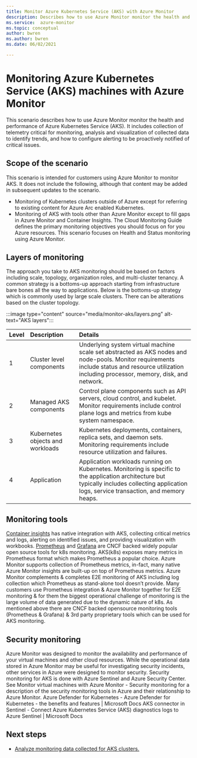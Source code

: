 ```yaml
---
title: Monitor Azure Kubernetes Service (AKS) with Azure Monitor
description: Describes how to use Azure Monitor monitor the health and performance of AKS clusters and their workloads.
ms.service:  azure-monitor
ms.topic: conceptual
author: bwren
ms.author: bwren
ms.date: 06/02/2021

---
```


# Monitoring Azure Kubernetes Service (AKS) machines with Azure Monitor
This scenario describes how to use Azure Monitor monitor the health and performance of Azure Kubernetes Service (AKS). It includes collection of telemetry critical for monitoring, analysis and visualization of collected data to identify trends, and how to configure alerting to be proactively notified of critical issues.


## Scope of the scenario
This scenario is intended for customers using Azure Monitor to monitor AKS. It does not include the following, although that content may be added in subsequent updates to the scenario.

- Monitoring of Kubernetes clusters outside of Azure except for referring to existing content for Azure Arc enabled Kubernetes. 
- Monitoring of AKS with tools other than Azure Monitor except to fill gaps in Azure Monitor and Container Insights.
The Cloud Monitoring Guide defines the primary monitoring objectives you should focus on for you Azure resources. This scenario focuses on Health and Status monitoring using Azure Monitor.


## Layers of monitoring
The approach you take to AKS monitoring should be based on factors including scale, topology, organization roles, and multi-cluster tenancy. A common strategy is a bottoms-up approach starting from infrastructure bare bones all the way to applications. Below is the bottoms-up strategy which is commonly used by large scale clusters. There can be alterations based on the cluster topology.

:::image type="content" source="media/monitor-aks/layers.png" alt-text="AKS layers":::


| Level | Description | Details |
|:---|:---|:---|
| 1 | Cluster level components | Underlying system virtual machine scale set abstracted as AKS nodes and node-pools. Monitor requirements include status and resource utilization including processor, memory, disk, and network. | 
| 2 | Managed AKS components | Control plane components such as API servers, cloud control, and kubelet. Monitor requirements include control plane logs and metrics from kube system namespace. |
| 3 | Kubernetes objects and workloads | Kubernetes deployments, containers, replica sets, and daemon sets. Monitoring requirements include resource utilization and failures. |
| 4 | Application | Application workloads running on Kubernetes. Monitoring is specific to the application architecture but typically includes collecting application logs, service transaction, and memory heaps. |



## Monitoring tools
[Container insights](../containers/container-insights-overview.md) has native integration with AKS, collecting critical metrics and logs, alerting on identified issues, and providing visualization with workbooks. [Prometheus](https://prometheus.io/) and [Grafana](https://www.prometheus.io/docs/visualization/grafana/) are CNCF backed widely popular open source tools for k8s monitoring. AKS(k8s) exposes many metrics in Prometheus format which makes Prometheus a popular choice. Azure Monitor supports collection of Prometheus metrics, in-fact, many native Azure Monitor insights are built-up on top of Prometheus metrics. Azure Monitor complements & completes E2E monitoring of AKS including log collection which Prometheus as stand-alone tool doesn’t provide. Many customers use Prometheus integration & Azure Monitor together for E2E monitoring & for them the biggest operational challenge of monitoring is the large volume of data generated due to the dynamic nature of k8s.
As mentioned above there are CNCF backed opensource monitoring tools (Prometheus & Grafana) & 3rd party proprietary tools which can be used for AKS monitoring. 


## Security monitoring
Azure Monitor was designed to monitor the availability and performance of your virtual machines and other cloud resources. While the operational data stored in Azure Monitor may be useful for investigating security incidents, other services in Azure were designed to monitor security. 
Security monitoring for AKS is done with Azure Sentinel and Azure Security Center. See Monitor virtual machines with Azure Monitor - Security monitoring for a description of the security monitoring tools in Azure and their relationship to Azure Monitor.
Azure Defender for Kubernetes - Azure Defender for Kubernetes - the benefits and features | Microsoft Docs
AKS connector in Sentinel - Connect Azure Kubernetes Service (AKS) diagnostics logs to Azure Sentinel | Microsoft Docs




## Next steps

* [Analyze monitoring data collected for AKS clusters.](monitor-aks-analyze.md)
